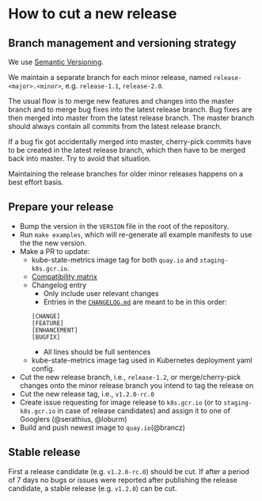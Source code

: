 # How to cut a new release

## Branch management and versioning strategy

We use [Semantic Versioning](http://semver.org/).

We maintain a separate branch for each minor release, named `release-<major>.<minor>`, e.g. `release-1.1`, `release-2.0`.

The usual flow is to merge new features and changes into the master branch and to merge bug fixes into the latest release branch. Bug fixes are then merged into master from the latest release branch. The master branch should always contain all commits from the latest release branch.

If a bug fix got accidentally merged into master, cherry-pick commits have to be created in the latest release branch, which then have to be merged back into master. Try to avoid that situation.

Maintaining the release branches for older minor releases happens on a best effort basis.

## Prepare your release

* Bump the version in the `VERSION` file in the root of the repository.
* Run `make examples`, which will re-generate all example manifests to use the the new version.
* Make a PR to update:
  * kube-state-metrics image tag for both `quay.io` and `staging-k8s.gcr.io`.
  * [Compatibility matrix](README.md#compatibility-matrix)
  * Changelog entry
    * Only include user relevant changes
    * Entries in the [`CHANGELOG.md`](CHANGELOG.md) are meant to be in this order:
    ```
    [CHANGE]
    [FEATURE]
    [ENHANCEMENT]
    [BUGFIX]
    ```
    * All lines should be full sentences
  * kube-state-metrics image tag used in Kubernetes deployment yaml config.
* Cut the new release branch, i.e., `release-1.2`, or merge/cherry-pick changes onto the minor release branch you intend to tag the release on
* Cut the new release tag, i.e., `v1.2.0-rc.0`
* Create issue requesting for image release to `k8s.gcr.io` (or to `staging-k8s.gcr.io` in case of release candidates) and assign it to one of Googlers (@serathius, @loburm)
* Build and push newest image to `quay.io`(@brancz)

## Stable release

First a release candidate (e.g. `v1.2.0-rc.0`) should be cut. If after a period of 7 days no bugs or issues were reported after publishing the release candidate, a stable release (e.g. `v1.2.0`) can be cut.
